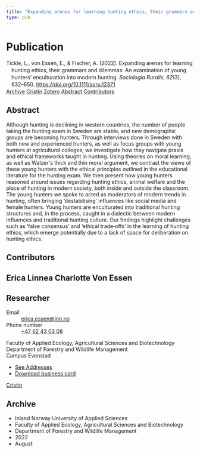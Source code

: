 ```yaml
---
title: "Expanding arenas for learning hunting ethics, their grammars and dilemmas: An examination of young hunters’ enculturation into modern hunting"
type: pub
---
```

<h1>Publication</h1>
<article id="csl-bib-container-CU7TZB3J" class="csl-bib-container">
  <div class="csl-bib-body" style="line-height: 1.35; padding-left: 1em; text-indent:-1em;">
  <div class="csl-entry">Tickle, L., von Essen, E., &amp; Fischer, A. (2022). Expanding arenas for learning hunting ethics, their grammars and dilemmas: An examination of young hunters&#x2019; enculturation into modern hunting. <i>Sociologia Ruralis</i>, <i>62</i>(3), 632&#x2013;650. <a href="https://doi.org/10.1111/soru.12371">https://doi.org/10.1111/soru.12371</a></div>
</div>
  <div class="csl-bib-buttons">
    <a href="#taxonomy-article-CU7TZB3J" class="csl-bib-button">Archive</a>
    <a href="https://app.cristin.no/results/show.jsf?id=2044983" alt="Cristin URL" class="csl-bib-button">Cristin</a>
    <a href="http://zotero.org/groups/5022929/items/CU7TZB3J" alt="Zotero URL" class="csl-bib-button">Zotero</a>
    <a href="#abstract-article-CU7TZB3J" class="csl-bib-button">Abstract</a>
    <a href="#contributors-article-CU7TZB3J" class="csl-bib-button">Contributors</a>
  </div>
  <div id="csl-bib-meta-container-CU7TZB3J"></div>
</article>
<div id="csl-bib-meta-CU7TZB3J" class="csl-bib-meta">
  <article id="abstract-article-CU7TZB3J" class="abstract-article">
    <h1>Abstract</h1>
    Although hunting is declining in western countries, the number of people taking the hunting exam in Sweden are stable, and new demographic groups are becoming hunters. Through interviews done in Sweden with both new and experienced hunters, as well as focus groups with young hunters at agricultural colleges, we investigate how they navigate praxis and ethical frameworks taught in hunting. Using theories on moral learning, as well as Walzer's thick and thin moral argument, we contrast the views of these young hunters with the ethical principles outlined in the educational literature for the hunting exam. We then present how young hunters reasoned around issues regarding hunting ethics, animal welfare and the place of hunting in modern society, both inside and outside the classroom. The young hunters we spoke to acted as moderators of modern trends in hunting, often bringing ‘destabilising’ influences like social media and female hunters. Young hunters are enculturated into traditional hunting structures and, in the process, caught in a dialectic between modern influences and traditional hunting culture. Our findings highlight challenges such as ‘false consensus’ and ‘ethical trade‐offs’ in the learning of hunting ethics, which emerge potentially due to a lack of space for deliberation on hunting ethics.
  </article>
  <article id="contributors-article-CU7TZB3J" class="contributors-article">
    <h1>Contributors</h1>
    <div class="personas">
<div class="vrtx-hinn-person-card">
<div class="photo">
<i class="lar la-user-circle missing-person"></i>
</div>
<div class="info">
<hgroup><h1>Erica Linnea Charlotte Von Essen</h1>
<h2>Researcher</h2>
</hgroup><dl>
<dt>Email</dt>
<dd>
<a href="mailto:erica.essen@inn.no">erica.essen@inn.no</a>
</dd>
<dt>Phone number</dt>
<dd><a href="tel:+4762430308">
+47 62 43 03 08
</a></dd>
</dl>
<p>
Faculty of Applied Ecology, Agricultural Sciences and Biotechnology<br>
Department of Forestry and Wildlife Management<br>
Campus Evenstad
</p>
<ul class="vrtx-hinn-links">
<li><a href="https://www.inn.no/english/find-an-employee/erica-essen.html#vrtx-hinn-addresses">See Addresses</a></li>
<li><a href="https://www.inn.no/english/find-an-employee/erica-essen.html?vrtx=vcf">Download business card</a></li>
</ul>
</div>
</div>
<a href="https://app.cristin.no/persons/show.jsf?id=1253581" alt="Cristin URL" class="personas-cristin">Cristin</a>
</div>
  </article>
  <article id="taxonomy-article-CU7TZB3J" class="taxonomy-article">
    <h1>Archive</h1>
    <ul>
      <li>Inland Norway University of Applied Sciences</li>
      <li>Faculty of Applied Ecology, Agricultural Sciences and Biotechnology</li>
      <li>Department of Forestry and Wildlife Management</li>
      <li>2022</li>
      <li>August</li>
    </ul>
  </article>
</div>
